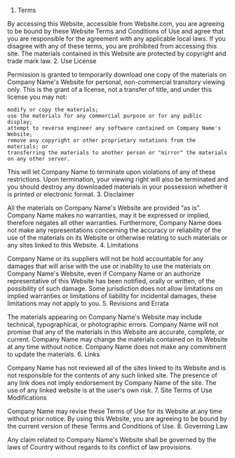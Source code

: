 1. Terms

By accessing this Website, accessible from Website.com, you are agreeing to be bound by these Website Terms and Conditions of Use and agree that you are responsible for the agreement with any applicable local laws. If you disagree with any of these terms, you are prohibited from accessing this site. The materials contained in this Website are protected by copyright and trade mark law.
2. Use License

Permission is granted to temporarily download one copy of the materials on Company Name's Website for personal, non-commercial transitory viewing only. This is the grant of a license, not a transfer of title, and under this license you may not:

    modify or copy the materials;
    use the materials for any commercial purpose or for any public display;
    attempt to reverse engineer any software contained on Company Name's Website;
    remove any copyright or other proprietary notations from the materials; or
    transferring the materials to another person or "mirror" the materials on any other server.

This will let Company Name to terminate upon violations of any of these restrictions. Upon termination, your viewing right will also be terminated and you should destroy any downloaded materials in your possession whether it is printed or electronic format.
3. Disclaimer

All the materials on Company Name's Website are provided “as is”. Company Name makes no warranties, may it be expressed or implied, therefore negates all other warranties. Furthermore, Company Name does not make any representations concerning the accuracy or reliability of the use of the materials on its Website or otherwise relating to such materials or any sites linked to this Website.
4. Limitations

Company Name or its suppliers will not be hold accountable for any damages that will arise with the use or inability to use the materials on Company Name's Website, even if Company Name or an authorize representative of this Website has been notified, orally or written, of the possibility of such damage. Some jurisdiction does not allow limitations on implied warranties or limitations of liability for incidental damages, these limitations may not apply to you.
5. Revisions and Errata

The materials appearing on Company Name's Website may include technical, typographical, or photographic errors. Company Name will not promise that any of the materials in this Website are accurate, complete, or current. Company Name may change the materials contained on its Website at any time without notice. Company Name does not make any commitment to update the materials.
6. Links

Company Name has not reviewed all of the sites linked to its Website and is not responsible for the contents of any such linked site. The presence of any link does not imply endorsement by Company Name of the site. The use of any linked website is at the user's own risk.
7. Site Terms of Use Modifications

Company Name may revise these Terms of Use for its Website at any time without prior notice. By using this Website, you are agreeing to be bound by the current version of these Terms and Conditions of Use.
8. Governing Law

Any claim related to Company Name's Website shall be governed by the laws of Country without regards to its conflict of law provisions.
